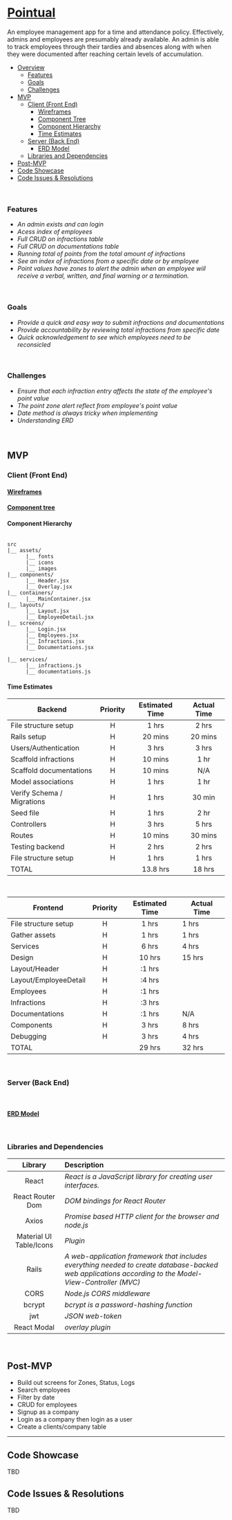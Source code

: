 # [Pointual](https://pointual.netlify.app/)

An employee management app for a time and attendance policy. Effectively, admins and employees are presumably already available. An admin is able to track employees through their tardies and absences along with when they were documented after reaching certain levels of accumulation.

- [Overview](#overview)
  - [Features](#features)
  - [Goals](#goals)
  - [Challenges](#challenges)
- [MVP](#mvp)
  - [Client (Front End)](#client-front-end)
    - [Wireframes](#wireframes)
    - [Component Tree](#component-tree)
    - [Component Hierarchy](#component-hierarchy)
    - [Time Estimates](#time-estimates)
  - [Server (Back End)](#server-back-end)
    - [ERD Model](#erd-model)
  - [Libraries and Dependencies](#libraries-and-dependencies)
- [Post-MVP](#post-mvp)
- [Code Showcase](#code-showcase)
- [Code Issues & Resolutions](#code-issues--resolutions)

<br>

### Features

- _An admin exists and can login_
- _Acess index of employees_
- _Full CRUD on infractions table_
- _Full CRUD on documentations table_
- _Running total of points from the total amount of infractions_
- _See an index of infractions from a specific date or by employee_
- _Point values have zones to alert the admin when an employee wiil receive a verbal, written, and final warning or a termination._

<br>

### Goals

- _Provide a quick and easy way to submit infractions and documentations_
- _Provide accountability by reviewing total infractions from specific date_
- _Quick acknowledgement to see which employees need to be reconsicled_

<br>

### Challenges

- _Ensure that each infraction entry affects the state of the employee's point value_
- _The point zone alert reflect from employee's point value_
- _Date method is always tricky when implementing_
- _Understanding ERD_

<br>

## MVP

### Client (Front End)

#### [Wireframes](https://www.figma.com/file/VK6RBT5ETYWBEjW21Ci1S0/Pointual.?node-id=0%3A1)

#### [Component tree](https://whimsical.com/8QHpX8t88mHfGeKKt6wbsD)

#### Component Hierarchy

```structure

src
|__ assets/
      |__ fonts
      |__ icons
      |__ images
|__ components/
      |__ Header.jsx
      |__ Overlay.jsx
|__ containers/
      |__ MainContainer.jsx
|__ layouts/
      |__ Layout.jsx
      |__ EmployeeDetail.jsx
|__ screens/
      |__ Login.jsx
      |__ Employees.jsx
      |__ Infractions.jsx
      |__ Documentations.jsx

|__ services/
      |__ infractions.js
      |__ documentations.js

```

#### Time Estimates

| Backend                    | Priority | Estimated Time | Actual Time |
| -------------------------- | :------: | :------------: | :---------: |
| File structure setup       |    H     |     1 hrs      |    2 hrs    |
| Rails setup                |    H     |    20 mins     |   20 mins   |
| Users/Authentication       |    H     |     3 hrs      |    3 hrs    |
| Scaffold infractions       |    H     |    10 mins     |    1 hr     |
| Scaffold documentations    |    H     |    10 mins     |     N/A     |
| Model associations         |    H     |     1 hrs      |    1 hr     |
| Verify Schema / Migrations |    H     |     1 hrs      |   30 min    |
| Seed file                  |    H     |     1 hrs      |    2 hr     |
| Controllers                |    H     |     3 hrs      |    5 hrs    |
| Routes                     |    H     |    10 mins     |   30 mins   |
| Testing backend            |    H     |     2 hrs      |    2 hrs    |
| File structure setup       |    H     |     1 hrs      |    1 hrs    |
| TOTAL                      |          |    13.8 hrs    |   18 hrs    |

<br>

| Frontend              | Priority | Estimated Time | Actual Time |
| --------------------- | :------: | :------------: | ----------- |
| File structure setup  |    H     |     1 hrs      | 1 hrs       |
| Gather assets         |    H     |     1 hrs      | 1 hrs       |
| Services              |    H     |     6 hrs      | 4 hrs       |
| Design                |    H     |     10 hrs     | 15 hrs      |
| Layout/Header         |    H     |     :1 hrs     |             |
| Layout/EmployeeDetail |    H     |     :4 hrs     |             |
| Employees             |    H     |     :1 hrs     |             |
| Infractions           |    H     |     :3 hrs     |             |
| Documentations        |    H     |     :1 hrs     | N/A         |
| Components            |    H     |     3 hrs      | 8 hrs       |
| Debugging             |    H     |     3 hrs      | 4 hrs       |
| TOTAL                 |          |     29 hrs     | 32 hrs      |

<br>

### Server (Back End)

<br>

#### [ERD Model](https://drive.google.com/file/d/1CpZfCh-gnbMOBZC7Ndsy-6-HOgV2Gdww/view?usp=sharing)

<br>

### Libraries and Dependencies

|         Library         | Description                                                                                                                                           |
| :---------------------: | :---------------------------------------------------------------------------------------------------------------------------------------------------- |
|          React          | _React is a JavaScript library for creating user interfaces._                                                                                         |
|    React Router Dom     | _DOM bindings for React Router_                                                                                                                       |
|          Axios          | _Promise based HTTP client for the browser and node.js_                                                                                               |
| Material UI Table/Icons | _Plugin_                                                                                                                                              |
|          Rails          | _A web-application framework that includes everything needed to create database-backed web applications according to the Model-View-Controller (MVC)_ |
|          CORS           | _Node.js CORS middleware_                                                                                                                             |
|         bcrypt          | _bcrypt is a password-hashing function_                                                                                                               |
|           jwt           | _JSON web-token_                                                                                                                                      |
|       React Modal       | _overlay plugin_                                                                                                                                      |

<br>

## Post-MVP

- Build out screens for Zones, Status, Logs
- Search employees
- Filter by date
- CRUD for employees
- Signup as a company
- Login as a company then login as a user
- Create a clients/company table

---

## Code Showcase

TBD

## Code Issues & Resolutions

TBD
